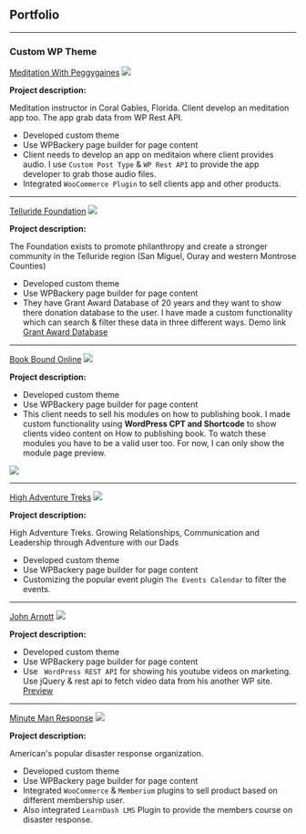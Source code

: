## Portfolio

---

### Custom WP Theme

[Meditation With Peggygaines](https://www.meditationwithpeggygaines.com/)
<img src="images/meditationwithpeggygaines.jpg?raw=true"/>

**Project description:**

Meditation instructor in Coral Gables, Florida. Client develop an meditation app too. The app grab data from WP Rest API.

* Developed custom theme
* Use WPBackery page builder for page content
* Client needs to develop an app on meditaion where client provides audio. I use ```Custom Post Type``` & ```WP Rest API``` to provide the app developer to grab those audio files.
* Integrated ```WooCommerce Plugin``` to sell clients app and other products.

---

[Telluride Foundation](telluridefoundation.org)
<img src="images/TellurideFoundation.jpg?raw=true"/>

**Project description:**

The Foundation exists to promote philanthropy and create a stronger community in the Telluride region (San Miguel, Ouray and western Montrose Counties)

* Developed custom theme
* Use WPBackery page builder for page content
* They have Grant Award Database of 20 years and they want to show there donation database to the user. I have made a custom functionality which can search & filter these data in three different ways. Demo link <a href="https://telluridefoundation.org/nonprofits/grant-award-database/" target="_blank">Grant Award Database</a>

---
[Book Bound Online](https://www.bookboundonline.com/)
<img src="images/bookboundonline.jpg?raw=true"/>

**Project description:**

* Developed custom theme
* Use WPBackery page builder for page content
* This client needs to sell his modules on how to publishing book. I made custom functionality using <strong>WordPress CPT and Shortcode</strong> to show clients video content on How to publishing book. To watch these modules you have to be a valid user too. For now, I can only show the module page preview. 

<img src="images/bookboundmodules.jpg?raw=true"/>

---
[High Adventure Treks](https://www.highadventuretreks.org/calendar/)
<img src="images/highadventuretrek.jpg?raw=true"/>

**Project description:**

High Adventure Treks. Growing Relationships, Communication and Leadership through Adventure with our Dads

* Developed custom theme
* Use WPBackery page builder for page content
* Customizing the popular event plugin `The Events Calendar` to filter the events.

---
[John Arnott](https://johnarnott.com/)
<img src="images/johnarnott.jpg?raw=true"/>

**Project description:**

* Developed custom theme
* Use WPBackery page builder for page content
* Use ``` WordPress REST API``` for showing his youtube videos on marketing. Use jQuery & rest api to fetch video data from his another WP site. <a href="https://johnarnott.com/video/" target="_blank">Preview</a>

---

[Minute Man Response](https://www.minutemanresponse.org/)
<img src="images/minutemanresponse.jpg?raw=true"/>

**Project description:**

American's popular disaster response organization.

* Developed custom theme
* Use WPBackery page builder for page content
* Integrated ```WooCommerce``` & ```Memberium``` plugins to sell product based on different membership user.
* Also integrated ```LearnDash LMS``` Plugin to provide the members course on disaster response.
